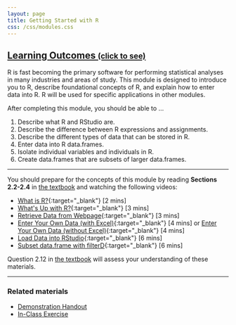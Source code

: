 ```yaml
---
layout: page
title: Getting Started with R
css: /css/modules.css
---
```


<div class="panel-group">
  <div class="panel panel-default">
    <div class="panel-heading">
      <h2 class="panel-title">
        <a data-toggle="collapse" href="#ILOs">Learning Outcomes <small>(click to see)</small></a>
      </h2>
    </div>
    <div id="ILOs" class="panel-collapse collapse">
      <div class="panel-body">
R is fast becoming the primary software for performing statistical analyses in many industries and areas of study.  This module is designed to introduce you to R, describe foundational concepts of R, and explain how to enter data into R.  R will be used for specific applications in other modules.

<p>After completing this module, you should be able to ...</p>

<ol>
  <li>Describe what R and RStudio are.</li>
  <li>Describe the difference between R expressions and assignments.</li>
  <li>Describe the different types of data that can be stored in R.</li>
  <li>Enter data into R data.frames.</li>
  <li>Isolate individual variables and individuals in R.</li>
  <li>Create data.frames that are subsets of larger data.frames.</li>
</ol>
      </div>
    </div>
  </div>
</div>

----

You should prepare for the concepts of this module by reading **Sections 2.2-2.4** in [the textbook](../../book/) and watching the following videos:

* [What is R?](https://www.youtube.com/v/TR2bHSJ_eck?version=3&autoplay=1){:target="_blank"} [2 mins] 
* [What's Up with R?](https://www.youtube.com/v/ZwYQPtU2Pa0?version=3&autoplay=1&start=1&end=111){:target="_blank"} [3 mins]
* [Retrieve Data from Webpage](https://vimeo.com/user45324800/ncstats-preparedatawebpage){:target="_blank"} [3 mins]
* [Enter Your Own Data (with Excel)](http://derekogle.com/NCMTH107/img/dhovid.png){:target="_blank"} [4 mins] or [Enter Your Own Data (without Excel)](https://vimeo.com/user45324800/ncstats-preparedatatextfile){:target="_blank"} [4 mins]
* [Load Data into RStudio](https://vimeo.com/user45324800/ncstats-loadcsvrstudio){:target="_blank"} [6 mins]
* [Subset data.frame with filterD](https://vimeo.com/user45324800/filterd){:target="_blank"} [6 mins]

Question 2.12 in [the textbook](../../book/) will assess your understanding of these materials.

----

### Related materials

* [Demonstration Handout](RHO.html)
* [In-Class Exercise](CE.html)
